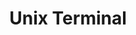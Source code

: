 ---
title: "Unix Terminal"
level: 3
category: "runtime-database"
tags:
  - "server"
  - "networking"
description: "Developing software on a macOS system over the past 5 years, I have become accustomed to performing most system tasks through the terminal, such as setting environment variables, monitoring open ports, killing processes, setting cronjobs, etc."
lastUsed: "Recently"
---